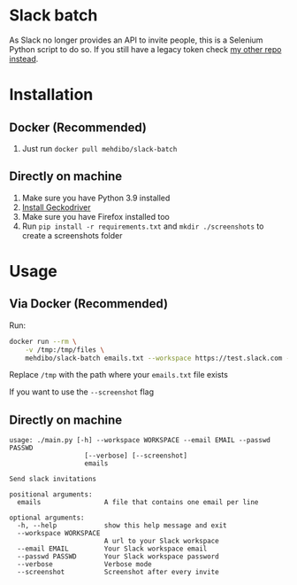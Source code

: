# Slack batch
As Slack no longer provides an API to invite people, this is a Selenium Python script to do so.
If you still have a legacy token check [my other repo instead](https://github.com/mehdibo/SlackBatch).

# Installation
## Docker (Recommended)
1. Just run `docker pull mehdibo/slack-batch`

## Directly on machine
1. Make sure you have Python 3.9 installed
2. [Install Geckodriver](https://github.com/mozilla/geckodriver/releases/download)
3. Make sure you have Firefox installed too
4. Run `pip install -r requirements.txt` and `mkdir ./screenshots` to create a screenshots folder

# Usage
## Via Docker (Recommended)

Run:
```sh
docker run --rm \
    -v /tmp:/tmp/files \
    mehdibo/slack-batch emails.txt --workspace https://test.slack.com --email YOUR_EMAIL --passwd YOUR_PASSWORD
```

Replace `/tmp` with the path where your `emails.txt` file exists

If you want to use the `--screenshot` flag

## Directly on machine

```
usage: ./main.py [-h] --workspace WORKSPACE --email EMAIL --passwd PASSWD
                   [--verbose] [--screenshot]
                   emails

Send slack invitations

positional arguments:
  emails                A file that contains one email per line

optional arguments:
  -h, --help            show this help message and exit
  --workspace WORKSPACE
                        A url to your Slack workspace
  --email EMAIL         Your Slack workspace email
  --passwd PASSWD       Your Slack workspace password
  --verbose             Verbose mode
  --screenshot          Screenshot after every invite
```